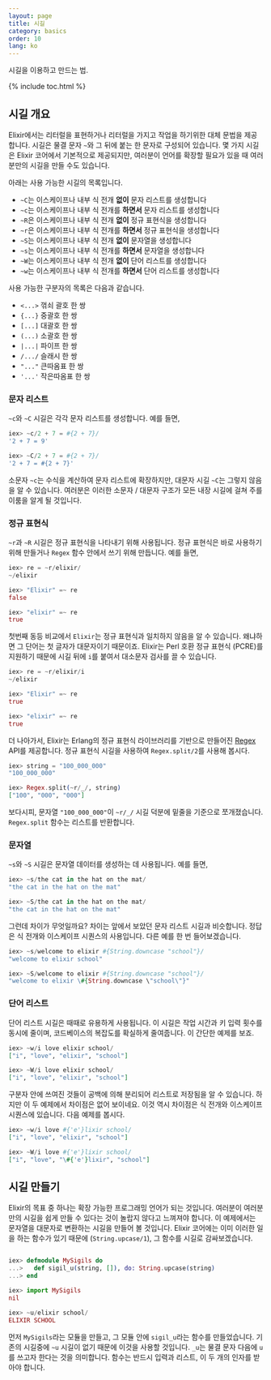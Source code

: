 ```yaml
---
layout: page
title: 시길
category: basics
order: 10
lang: ko
---
```


시길을 이용하고 만드는 법.

{% include toc.html %}

## 시길 개요

Elixir에서는 리터럴을 표현하거나 리터럴을 가지고 작업을 하기위한 대체 문법을 제공합니다. 시길은 물결 문자 `~`와 그 뒤에 붙는 한 문자로 구성되어 있습니다. 몇 가지 시길은 Elixir 코어에서 기본적으로 제공되지만, 여러분이 언어를 확장할 필요가 있을 때 여러분만의 시길을 만들 수도 있습니다.

아래는 사용 가능한 시길의 목록입니다.

  - `~C`는 이스케이프나 내부 식 전개 **없이** 문자 리스트를 생성합니다
  - `~c`는 이스케이프나 내부 식 전개를 **하면서** 문자 리스트를 생성합니다
  - `~R`은 이스케이프나 내부 식 전개 **없이** 정규 표현식을 생성합니다
  - `~r`은 이스케이프나 내부 식 전개를 **하면서** 정규 표현식을 생성합니다
  - `~S`는 이스케이프나 내부 식 전개 **없이** 문자열을 생성합니다
  - `~s`는 이스케이프나 내부 식 전개를 **하면서** 문자열을 생성합니다
  - `~W`는 이스케이프나 내부 식 전개 **없이** 단어 리스트를 생성합니다
  - `~w`는 이스케이프나 내부 식 전개를 **하면서** 단어 리스트를 생성합니다

사용 가능한 구분자의 목록은 다음과 같습니다.

  - `<...>` 꺾쇠 괄호 한 쌍
  - `{...}` 중괄호 한 쌍
  - `[...]` 대괄호 한 쌍
  - `(...)` 소괄호 한 쌍
  - `|...|` 파이프 한 쌍
  - `/.../` 슬래시 한 쌍
  - `"..."` 큰따옴표 한 쌍
  - `'...'` 작은따옴표 한 쌍

### 문자 리스트

`~c`와 `~C` 시길은 각각 문자 리스트를 생성합니다. 예를 들면,

```elixir
iex> ~c/2 + 7 = #{2 + 7}/
'2 + 7 = 9'

iex> ~C/2 + 7 = #{2 + 7}/
'2 + 7 = #{2 + 7}'
```

소문자 `~c`는 수식을 계산하여 문자 리스트에 확장하지만, 대문자 시길 `~C`는 그렇지 않음을 알 수 있습니다. 여러분은 이러한 소문자 / 대문자 구조가 모든 내장 시길에 걸쳐 주를 이룸을 알게 될 것입니다.

### 정규 표현식

`~r`과 `~R` 시길은 정규 표현식을 나타내기 위해 사용됩니다. 정규 표현식은 바로 사용하기 위해 만들거나 `Regex` 함수 안에서 쓰기 위해 만듭니다. 예를 들면,

```elixir
iex> re = ~r/elixir/
~/elixir

iex> "Elixir" =~ re
false

iex> "elixir" =~ re
true
```

첫번째 동등 비교에서 `Elixir`는 정규 표현식과 일치하지 않음을 알 수 있습니다. 왜냐하면 그 단어는 첫 글자가 대문자이기 때문이죠. Elixir는 Perl 호환 정규 표현식 (PCRE)를 지원하기 때문에 시길 뒤에 `i`를 붙여서 대소문자 검사를 끌 수 있습니다.

```elixir
iex> re = ~r/elixir/i
~/elixir

iex> "Elixir" =~ re
true

iex> "elixir" =~ re
true
```

더 나아가서, Elixir는 Erlang의 정규 표현식 라이브러리를 기반으로 만들어진 [Regex](http://elixir-lang.org/docs/stable/elixir/Regex.html) API를 제공합니다. 정규 표현식 시길을 사용하여 `Regex.split/2`를 사용해 봅시다.

```elixir
iex> string = "100_000_000"
"100_000_000"

iex> Regex.split(~r/_/, string)
["100", "000", "000"]
```

보다시피, 문자열 `"100_000_000"`이 `~r/_/` 시길 덕분에 밑줄을 기준으로 쪼개졌습니다. `Regex.split` 함수는 리스트를 반환합니다.

### 문자열

`~s`와 `~S` 시길은 문자열 데이터를 생성하는 데 사용됩니다. 예를 들면,

```elixir
iex> ~s/the cat in the hat on the mat/
"the cat in the hat on the mat"

iex> ~S/the cat in the hat on the mat/
"the cat in the hat on the mat"
```
그런데 차이가 무엇일까요? 차이는 앞에서 보았던 문자 리스트 시길과 비슷합니다. 정답은 식 전개와 이스케이프 시퀀스의 사용입니다. 다른 예를 한 번 들어보겠습니다.

```elixir
iex> ~s/welcome to elixir #{String.downcase "school"}/
"welcome to elixir school"

iex> ~S/welcome to elixir #{String.downcase "school"}/
"welcome to elixir \#{String.downcase \"school\"}"
```

### 단어 리스트

단어 리스트 시길은 때때로 유용하게 사용됩니다. 이 시길은 작업 시간과 키 입력 횟수를 동시에 줄이며, 코드베이스의 복잡도를 확실하게 줄여줍니다. 이 간단한 예제를 보죠.

```elixir
iex> ~w/i love elixir school/
["i", "love", "elixir", "school"]

iex> ~W/i love elixir school/
["i", "love", "elixir", "school"]
```

구분자 안에 쓰여진 것들이 공백에 의해 분리되어 리스트로 저장됨을 알 수 있습니다. 하지만 이 두 예제에서 차이점은 없어 보이네요. 이것 역시 차이점은 식 전개와 이스케이프 시퀀스에 있습니다. 다음 예제를 봅시다.

```elixir
iex> ~w/i love #{'e'}lixir school/
["i", "love", "elixir", "school"]

iex> ~W/i love #{'e'}lixir school/
["i", "love", "\#{'e'}lixir", "school"]
```

## 시길 만들기

Elixir의 목표 중 하나는 확장 가능한 프로그래밍 언어가 되는 것입니다. 여러분이 여러분만의 시길을 쉽게 만들 수 있다는 것이 놀랍지 않다고 느껴져야 합니다. 이 예제에서는 문자열을 대문자로 변환하는 시길을 만들어 볼 것입니다. Elixir 코어에는 이미 이러한 일을 하는 함수가 있기 때문에 (`String.upcase/1`), 그 함수를 시길로 감싸보겠습니다.

```elixir

iex> defmodule MySigils do
...>   def sigil_u(string, []), do: String.upcase(string)
...> end

iex> import MySigils
nil

iex> ~u/elixir school/
ELIXIR SCHOOL
```

먼저 `MySigils`라는 모듈을 만들고, 그 모듈 안에 `sigil_u`라는 함수를 만들었습니다. 기존의 시길중에 `~u` 시길이 없기 때문에 이것을 사용할 것입니다. `_u`는 물결 문자 다음에 `u`를 쓰고자 한다는 것을 의미합니다. 함수는 반드시 입력과 리스트, 이 두 개의 인자를 받아야 합니다.
